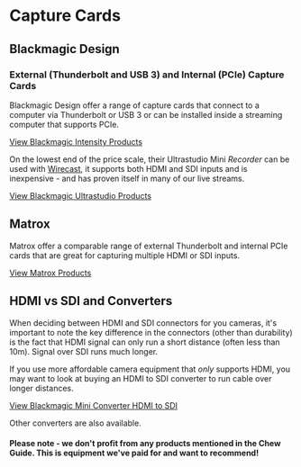 # Capture Cards

## Blackmagic Design

### External (Thunderbolt and USB 3) and Internal (PCIe) Capture Cards

Blackmagic Design offer a range of capture cards that connect to a computer via Thunderbolt or USB 3 or can be installed inside a streaming computer that supports PCIe. 

[View Blackmagic Intensity Products](https://www.blackmagicdesign.com/uk/products/intensity)

On the lowest end of the price scale, their Ultrastudio Mini *Recorder* can be used with [Wirecast](/r/encoder_setup/wirecast), it supports both HDMI and SDI inputs and is inexpensive - and has proven itself in many of our live streams.

[View Blackmagic Ultrastudio Products](https://www.blackmagicdesign.com/uk/products/ultrastudiothunderbolt)

## Matrox

Matrox offer a comparable range of external Thunderbolt and internal PCIe cards that are great for capturing multiple HDMI or SDI inputs.

[View Matrox Products](http://www.matrox.com/video/en/products/)

## HDMI vs SDI and Converters

When deciding between HDMI and SDI connectors for you cameras, it's important to note the key difference in the connectors (other than durability) is the fact that HDMI signal can only run a short distance (often less than 10m). Signal over SDI runs much longer. 

If you use more affordable camera equipment that *only* supports HDMI, you may want to look at buying an HDMI to SDI converter to run cable over longer distances.

[View Blackmagic Mini Converter
HDMI to SDI](https://www.blackmagicdesign.com/uk/products/miniconverters/techspecs/)

Other converters are also available.

#### Please note - we don't profit from any products mentioned in the Chew Guide. This is equipment we've paid for and want to recommend!